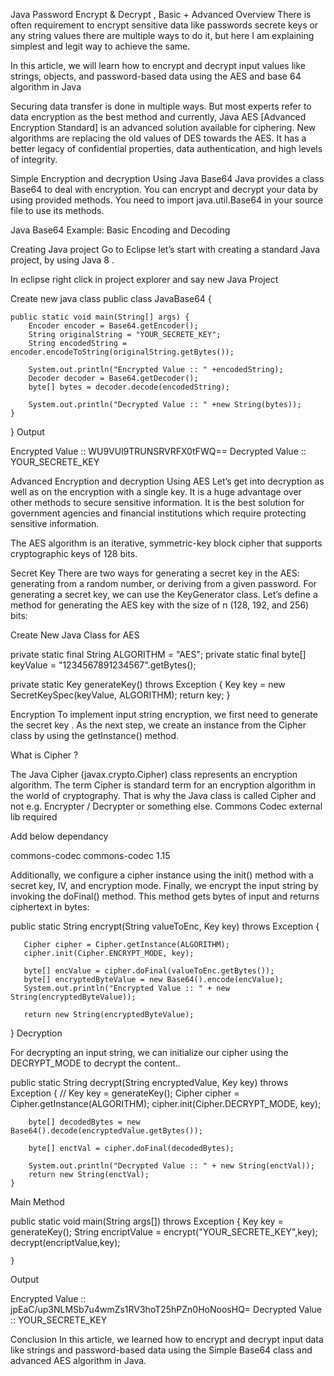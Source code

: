 Java Password Encrypt & Decrypt , Basic + Advanced
Overview
There is often requirement to encrypt sensitive data like passwords secrete keys or any string values there are multiple ways to do it, but here I am explaining simplest and legit way to achieve the same.

In this article, we will learn how to encrypt and decrypt input values like strings, objects, and password-based data using the AES and base 64 algorithm in Java

Securing data transfer is done in multiple ways. But most experts refer to data encryption as the best method and currently, Java AES [Advanced Encryption Standard] is an advanced solution available for ciphering. New algorithms are replacing the old values of DES towards the AES. It has a better legacy of confidential properties, data authentication, and high levels of integrity.

Simple Encryption and decryption Using Java Base64
Java provides a class Base64 to deal with encryption. You can encrypt and decrypt your data by using provided methods. You need to import java.util.Base64 in your source file to use its methods.

Java Base64 Example: Basic Encoding and Decoding

Creating Java project
Go to Eclipse let’s start with creating a standard Java project, by using Java 8 <or any version>.

In eclipse right click in project explorer and say new Java Project

Create new java class
public class JavaBase64 {
     
    public static void main(String[] args) {
        Encoder encoder = Base64.getEncoder();
        String originalString = "YOUR_SECRETE_KEY";
        String encodedString = encoder.encodeToString(originalString.getBytes());
 
        System.out.println("Encrypted Value :: " +encodedString);
        Decoder decoder = Base64.getDecoder();
        byte[] bytes = decoder.decode(encodedString);
                 
        System.out.println("Decrypted Value :: " +new String(bytes));
    }
 
}
Output

Encrypted Value :: WU9VUl9TRUNSRVRFX0tFWQ==
Decrypted Value :: YOUR_SECRETE_KEY

Advanced Encryption and decryption Using AES
Let’s get into decryption as well as on the encryption with a single key. It is a huge advantage over other methods to secure sensitive information. It is the best solution for government agencies and financial institutions which require protecting sensitive information.

The AES algorithm is an iterative, symmetric-key block cipher that supports cryptographic keys of 128 bits.

Secret Key
There are two ways for generating a secret key in the AES: generating from a random number, or deriving from a given password. For generating a secret key, we can use the KeyGenerator class. Let’s define a method for generating the AES key with the size of n (128, 192, and 256) bits:

Create New Java Class for AES


private static final String ALGORITHM = "AES";
    private static final byte[] keyValue = "1234567891234567".getBytes();
 
private static Key generateKey() throws Exception {
        Key key = new SecretKeySpec(keyValue, ALGORITHM);
        return key;
    }
    
Encryption
To implement input string encryption, we first need to generate the secret key . As the next step, we create an instance from the Cipher class by using the getInstance() method.

What is Cipher ?

The Java Cipher (javax.crypto.Cipher) class represents an encryption algorithm. The term Cipher is standard term for an encryption algorithm in the world of cryptography. That is why the Java class is called Cipher and not e.g. Encrypter / Decrypter or something else.
Commons Codec external lib required

Add below dependancy

<dependency>
    	<groupId>commons-codec</groupId>
    	<artifactId>commons-codec</artifactId>
    	<version>1.15</version>
</dependency>
  	
Additionally, we configure a cipher instance using the init() method with a secret key, IV, and encryption mode. Finally, we encrypt the input string by invoking the doFinal() method. This method gets bytes of input and returns ciphertext in bytes:

public static String encrypt(String valueToEnc, Key key) throws Exception {
 
       
       Cipher cipher = Cipher.getInstance(ALGORITHM);
       cipher.init(Cipher.ENCRYPT_MODE, key);
 
       byte[] encValue = cipher.doFinal(valueToEnc.getBytes());
       byte[] encryptedByteValue = new Base64().encode(encValue);
       System.out.println("Encrypted Value :: " + new String(encryptedByteValue));
 
       return new String(encryptedByteValue);
   }
Decryption

For decrypting an input string, we can initialize our cipher using the DECRYPT_MODE to decrypt the content..


public static String decrypt(String encryptedValue, Key key) throws Exception {
       // Key key = generateKey();
        Cipher cipher = Cipher.getInstance(ALGORITHM);
        cipher.init(Cipher.DECRYPT_MODE, key);
         
        byte[] decodedBytes = new Base64().decode(encryptedValue.getBytes());
 
        byte[] enctVal = cipher.doFinal(decodedBytes);
        
        System.out.println("Decrypted Value :: " + new String(enctVal));
        return new String(enctVal);
    }
Main Method

public static void main(String args[]) throws Exception {
         Key key = generateKey();
        String encriptValue = encrypt("YOUR_SECRETE_KEY",key);
        decrypt(encriptValue,key);
 
    }
Output

Encrypted Value :: jpEaC/up3NLMSb7u4wmZs1RV3hoT25hPZn0HoNoosHQ=
Decrypted Value :: YOUR_SECRETE_KEY

Conclusion
In this article, we learned how to encrypt and decrypt input data like strings and password-based data using the Simple Base64 class and advanced AES algorithm in Java.




